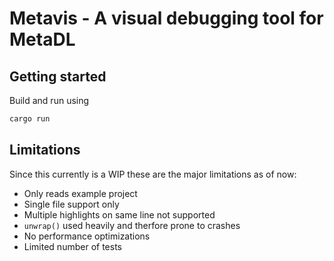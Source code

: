 # Metavis - A visual debugging tool for MetaDL

## Getting started

Build and run using

```bash
cargo run
```

## Limitations

Since this currently is a WIP these are the major limitations as of now:

* Only reads example project
* Single file support only
* Multiple highlights on same line not supported
* `unwrap()` used heavily and therfore prone to crashes
* No performance optimizations
* Limited number of tests
